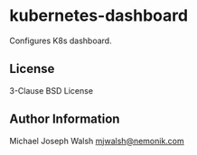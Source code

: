 kubernetes-dashboard
====================

Configures K8s dashboard.

License
-------

3-Clause BSD License

Author Information
------------------

Michael Joseph Walsh <mjwalsh@nemonik.com>
